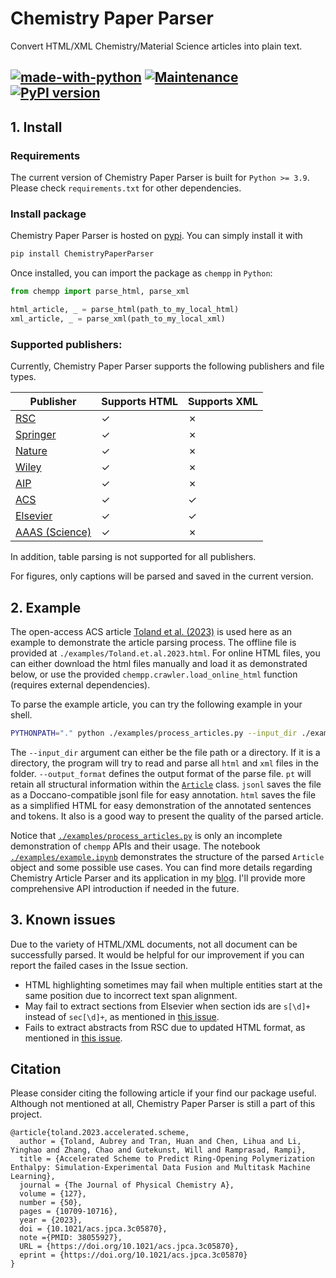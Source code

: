 # Chemistry Paper Parser
Convert HTML/XML Chemistry/Material Science articles into plain text.

[![made-with-python](https://img.shields.io/badge/Made%20with-Python-1f425f.svg?color=purple)](https://www.python.org/)
[![Maintenance](https://img.shields.io/badge/Maintained%3F-yes-green.svg)](https://github.com/Yinghao-Li/chemdocparsing)
[![PyPI version](https://badge.fury.io/py/ChemistryPaperParser.svg)](https://badge.fury.io/py/ChemistryPaperParser)
---

## 1. Install

### Requirements
The current version of Chemistry Paper Parser is built for `Python >= 3.9`.
Please check `requirements.txt` for other dependencies.

### Install package

Chemistry Paper Parser is hosted on [pypi](https://pypi.org/).
You can simply install it with
```bash
pip install ChemistryPaperParser
```

Once installed, you can import the package as `chempp` in `Python`:

```python
from chempp import parse_html, parse_xml

html_article, _ = parse_html(path_to_my_local_html)
xml_article, _ = parse_xml(path_to_my_local_xml)
```

### Supported publishers:

Currently, Chemistry Paper Parser supports the following publishers and file types.

| Publisher | Supports HTML | Supports XML |
|-----------|---------------|--------------|
| [RSC](https://pubs.rsc.org/) | ✓ | ✗ |
| [Springer](https://www.springer.com/us) | ✓ | ✗ |
| [Nature](https://www.nature.com/) | ✓ | ✗ |
| [Wiley](https://onlinelibrary.wiley.com/) | ✓ | ✗ |
| [AIP](https://pubs.aip.org/) | ✓ | ✗ |
| [ACS](https://pubs.acs.org/) | ✓ | ✓ |
| [Elsevier](https://www.elsevier.com/) | ✓ | ✓ |
| [AAAS (Science)](https://www.science.org/journals) | ✓ | ✗ |

In addition, table parsing is not supported for all publishers.

For figures, only captions will be parsed and saved in the current version.

## 2. Example

The open-access ACS article [Toland et al. (2023)](https://pubs.acs.org/doi/10.1021/acs.jpca.3c05870#) is used here as an example to demonstrate the article parsing process.
The offline file is provided at `./examples/Toland.et.al.2023.html`.
For online HTML files, you can either download the html files manually and load it as demonstrated below, or use the provided `chempp.crawler.load_online_html` function (requires external dependencies).

To parse the example article, you can try the following example in your shell.
```bash
PYTHONPATH="." python ./examples/process_articles.py --input_dir ./examples/ --output_dir ./output/ --output_format pt
```
The `--input_dir` argument can either be the file path or a directory. If it is a directory, the program will try to read and parse all `html` and `xml` files in the folder.
`--output_format` defines the output format of the parse file.
`pt` will retain all structural information within the [`Article`](https://github.com/Yinghao-Li/ChemistryHTMLPaperParser/blob/087cf01fb0a0b44008e3ac987ba4e77e2d9f8d3c/chempp/article/article.py#L57) class.
`jsonl` saves the file as a Doccano-compatible jsonl file for easy annotation.
`html` saves the file as a simplified HTML for easy demonstration of the annotated sentences and tokens.
It also is a good way to present the quality of the parsed article.

Notice that [`./examples/process_articles.py`](./examples/process_articles.py) is only an incomplete demonstration of `chempp` APIs and their usage.
The notebook [`./examples/example.ipynb`](./examples/example.ipynb) demonstrates the structure of the parsed `Article` object and some possible use cases.
You can find more details regarding Chemistry Article Parser and its application in my [blog](https://yinghao-li.github.io/posts/2023/07/material-ie/).
I'll provide more comprehensive API introduction if needed in the future.


## 3. Known issues

Due to the variety of HTML/XML documents, not all document can be successfully parsed.
It would be helpful for our improvement if you can report the failed cases in the Issue section.


- HTML highlighting sometimes may fail when multiple entities start at the same position due to incorrect text span alignment.
- May fail to extract sections from Elsevier when section ids are `s[\d]+` instead of `sec[\d]+`, as mentioned in [this issue](https://github.com/Yinghao-Li/ChemistryHTMLPaperParser/issues/2).
- Fails to extract abstracts from RSC due to updated HTML format, as mentioned in [this issue](https://github.com/Yinghao-Li/ChemistryHTMLPaperParser/issues/1).

## Citation

Please consider citing the following article if your find our package useful.
Although not mentioned at all, Chemistry Paper Parser is still a part of this project.
```
@article{toland.2023.accelerated.scheme,
  author = {Toland, Aubrey and Tran, Huan and Chen, Lihua and Li, Yinghao and Zhang, Chao and Gutekunst, Will and Ramprasad, Rampi},
  title = {Accelerated Scheme to Predict Ring-Opening Polymerization Enthalpy: Simulation-Experimental Data Fusion and Multitask Machine Learning},
  journal = {The Journal of Physical Chemistry A},
  volume = {127},
  number = {50},
  pages = {10709-10716},
  year = {2023},
  doi = {10.1021/acs.jpca.3c05870},
  note ={PMID: 38055927},
  URL = {https://doi.org/10.1021/acs.jpca.3c05870},
  eprint = {https://doi.org/10.1021/acs.jpca.3c05870}
}
```